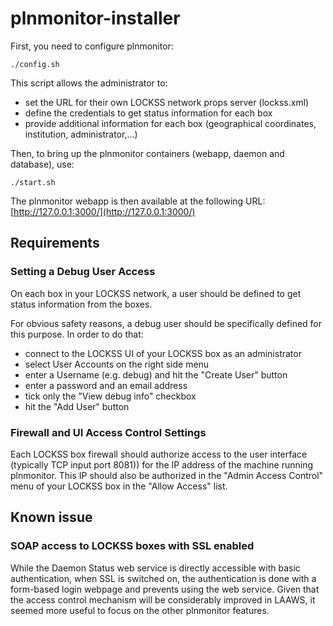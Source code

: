 # plnmonitor-installer

First, you need to configure plnmonitor:

```
./config.sh
```


This script allows the administrator to:
- set the URL for their own LOCKSS network props server (lockss.xml) 
- define the credentials to get status information for each box
- provide additional information for each box (geographical coordinates, institution, administrator,...)


Then, to bring up the plnmonitor containers (webapp, daemon and database), use:

```
./start.sh
```

The plnmonitor webapp is then available at the following URL:
[http://127.0.0.1:3000/](http://127.0.0.1:3000/)

## Requirements

### Setting a Debug User Access

On each  box in your LOCKSS network, a user should be defined to get status information from the boxes.

For obvious safety reasons, a debug user should be specifically defined for this purpose. 
In order to do that: 

- connect to the LOCKSS UI of your LOCKSS box as an administrator
- select User Accounts  on the right side menu
- enter a Username (e.g. debug) and hit the "Create User" button
- enter a password and an email address
- tick only the "View debug info" checkbox
- hit the "Add User" button

### Firewall and UI Access Control Settings

Each LOCKSS box firewall should authorize access to the user interface (typically TCP input port 8081)) for the IP address of the machine running plnmonitor.
This IP should also be authorized in the "Admin Access Control" menu of your LOCKSS box in the "Allow Access" list. 


## Known issue 

### SOAP access to LOCKSS boxes with SSL enabled
While the Daemon Status web service is directly accessible with basic authentication, when SSL is switched on, the authentication is done with a form-based login webpage and prevents using the web service. Given that the access control mechanism will be considerably improved in LAAWS, it seemed more useful to focus on the other plnmonitor features.

